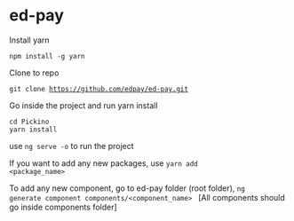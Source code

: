 # ed-pay

Install yarn 

<code>npm install -g yarn</code>

Clone to repo

<code>git clone https://github.com/edpay/ed-pay.git</code>

Go inside the project and run yarn install

<code>cd Pickino</code>
<br>
<code>yarn install</code>

use <code>ng serve -o</code> to run the project

If you want to add any new packages, use 
<code>yarn add <package_name></code>

To add any new component, go to ed-pay folder (root folder), 
<code>ng generate component components/<component_name> </code>
[All components should go inside components folder]

